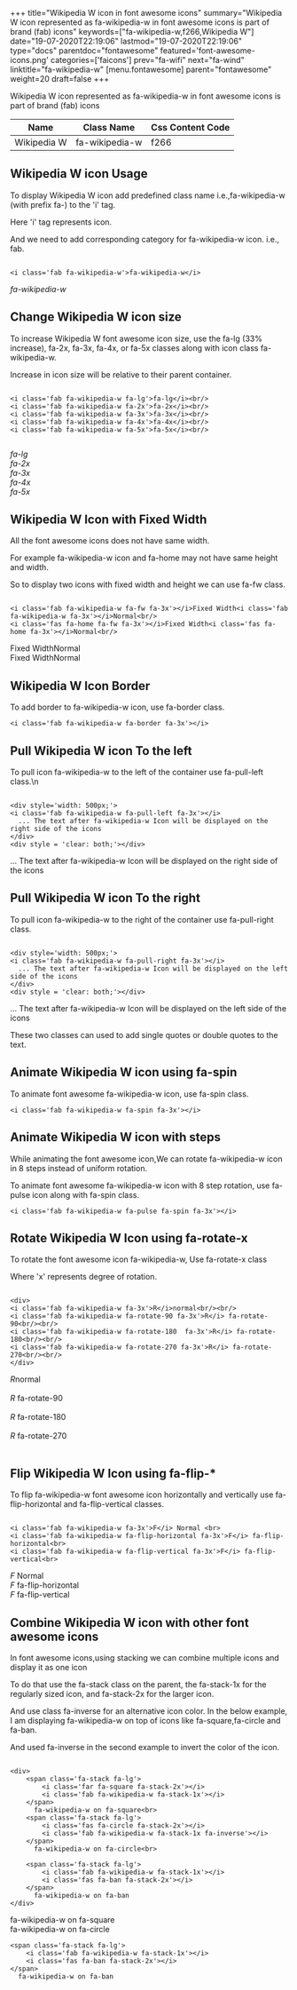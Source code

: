 +++
title="Wikipedia W icon in font awesome icons"
summary="Wikipedia W icon represented as fa-wikipedia-w in font awesome icons is part of brand (fab) icons"
keywords=["fa-wikipedia-w,f266,Wikipedia W"]
date="19-07-2020T22:19:06"
lastmod="19-07-2020T22:19:06"
type="docs"
parentdoc="fontawesome"
featured='font-awesome-icons.png'
categories=['faicons']
prev="fa-wifi"
next="fa-wind"
linktitle="fa-wikipedia-w"
[menu.fontawesome]
parent="fontawesome"
weight=20
draft=false
+++


Wikipedia W icon represented as fa-wikipedia-w in font awesome icons is part of brand (fab) icons

<div class='table-responsive'><table class='table'><thead><tr><th>Name</th><th>Class Name</th><th>Css Content Code</th></tr></thead><tbody><tr><td>Wikipedia W</td><td>fa-wikipedia-w</td><td>f266</td></tr></tbody></table></div>



## Wikipedia W icon Usage

To display Wikipedia W icon add predefined class name i.e.,fa-wikipedia-w (with prefix fa-) to the 'i' tag.

Here 'i' tag represents icon.

And we need to add corresponding category for fa-wikipedia-w icon. i.e., fab.


```

<i class='fab fa-wikipedia-w'>fa-wikipedia-w</i>
```

<i class='fab fa-wikipedia-w'>fa-wikipedia-w</i>




## Change Wikipedia W icon size
To increase Wikipedia W font awesome icon size, use the fa-lg (33% increase), fa-2x, fa-3x, fa-4x, or fa-5x classes along with icon class fa-wikipedia-w.

Increase in icon size will be relative to their parent container. 

```

<i class='fab fa-wikipedia-w fa-lg'>fa-lg</i><br/>
<i class='fab fa-wikipedia-w fa-2x'>fa-2x</i><br/>
<i class='fab fa-wikipedia-w fa-3x'>fa-3x</i><br/>
<i class='fab fa-wikipedia-w fa-4x'>fa-4x</i><br/>
<i class='fab fa-wikipedia-w fa-5x'>fa-5x</i><br/>
            
```

<i class='fab fa-wikipedia-w fa-lg'>fa-lg</i><br/>
<i class='fab fa-wikipedia-w fa-2x'>fa-2x</i><br/>
<i class='fab fa-wikipedia-w fa-3x'>fa-3x</i><br/>
<i class='fab fa-wikipedia-w fa-4x'>fa-4x</i><br/>
<i class='fab fa-wikipedia-w fa-5x'>fa-5x</i><br/>
            



## Wikipedia W Icon with Fixed Width 

All the font awesome icons does not have same width.

For example fa-wikipedia-w icon and fa-home may not have same height and width.

So to display two icons with fixed width and height we can use fa-fw class.


```

<i class='fab fa-wikipedia-w fa-fw fa-3x'></i>Fixed Width<i class='fab fa-wikipedia-w fa-3x'></i>Normal<br/>
<i class='fas fa-home fa-fw fa-3x'></i>Fixed Width<i class='fas fa-home fa-3x'></i>Normal<br/>
```

<i class='fab fa-wikipedia-w fa-fw fa-3x'></i>Fixed Width<i class='fab fa-wikipedia-w fa-3x'></i>Normal<br/>
<i class='fas fa-home fa-fw fa-3x'></i>Fixed Width<i class='fas fa-home fa-3x'></i>Normal<br/>



## Wikipedia W Icon Border 

To add border to fa-wikipedia-w icon, use fa-border class.


```
<i class='fab fa-wikipedia-w fa-border fa-3x'></i>

```
<i class='fab fa-wikipedia-w fa-border fa-3x'></i>





## Pull Wikipedia W icon To the left

To pull icon fa-wikipedia-w to the left of the container use fa-pull-left class.\n

```

<div style='width: 500px;'>
<i class='fab fa-wikipedia-w fa-pull-left fa-3x'></i>
  ... The text after fa-wikipedia-w Icon will be displayed on the right side of the icons
</div>
<div style = 'clear: both;'></div>
```

<div style='width: 500px;'>
<i class='fab fa-wikipedia-w fa-pull-left fa-3x'></i>
  ... The text after fa-wikipedia-w Icon will be displayed on the right side of the icons
</div>
<div style = 'clear: both;'></div>




## Pull Wikipedia W icon To the right
To pull icon fa-wikipedia-w to the right of the container use fa-pull-right class.

```

<div style='width: 500px;'>
<i class='fab fa-wikipedia-w fa-pull-right fa-3x'></i>
  ... The text after fa-wikipedia-w Icon will be displayed on the left side of the icons
</div>
<div style = 'clear: both;'></div>
```

<div style='width: 500px;'>
<i class='fab fa-wikipedia-w fa-pull-right fa-3x'></i>
  ... The text after fa-wikipedia-w Icon will be displayed on the left side of the icons
</div>
<div style = 'clear: both;'></div>

These two classes can used to add single quotes or double quotes to the text.


## Animate Wikipedia W icon using fa-spin
To animate font awesome fa-wikipedia-w icon, use fa-spin class.

```
<i class='fab fa-wikipedia-w fa-spin fa-3x'></i>
```
<i class='fab fa-wikipedia-w fa-spin fa-3x'></i>




## Animate Wikipedia W icon with steps
While animating the font awesome icon,We can rotate fa-wikipedia-w icon in 8 steps instead of uniform rotation.

To animate font awesome fa-wikipedia-w icon with 8 step rotation, use fa-pulse icon along with fa-spin class.


```
<i class='fab fa-wikipedia-w fa-pulse fa-spin fa-3x'></i>

```
<i class='fab fa-wikipedia-w fa-pulse fa-spin fa-3x'></i>





## Rotate Wikipedia W Icon using fa-rotate-x
To rotate the font awesome icon fa-wikipedia-w, Use fa-rotate-x class

Where 'x' represents degree of rotation.


```

<div>
<i class='fab fa-wikipedia-w fa-3x'>R</i>normal<br/><br/>
<i class='fab fa-wikipedia-w fa-rotate-90 fa-3x'>R</i> fa-rotate-90<br/><br/> 
<i class='fab fa-wikipedia-w fa-rotate-180  fa-3x'>R</i> fa-rotate-180<br/><br/> 
<i class='fab fa-wikipedia-w fa-rotate-270 fa-3x'>R</i> fa-rotate-270<br/><br/>
</div>
```

<div>
<i class='fab fa-wikipedia-w fa-3x'>R</i>normal<br/><br/>
<i class='fab fa-wikipedia-w fa-rotate-90 fa-3x'>R</i> fa-rotate-90<br/><br/> 
<i class='fab fa-wikipedia-w fa-rotate-180  fa-3x'>R</i> fa-rotate-180<br/><br/> 
<i class='fab fa-wikipedia-w fa-rotate-270 fa-3x'>R</i> fa-rotate-270<br/><br/>
</div>




## Flip Wikipedia W Icon using fa-flip-*
To flip fa-wikipedia-w font awesome icon horizontally and vertically use fa-flip-horizontal and fa-flip-vertical classes. 

```

<i class='fab fa-wikipedia-w fa-3x'>F</i> Normal <br>
<i class='fab fa-wikipedia-w fa-flip-horizontal fa-3x'>F</i> fa-flip-horizontal<br>
<i class='fab fa-wikipedia-w fa-flip-vertical fa-3x'>F</i> fa-flip-vertical<br>
```

<i class='fab fa-wikipedia-w fa-3x'>F</i> Normal <br>
<i class='fab fa-wikipedia-w fa-flip-horizontal fa-3x'>F</i> fa-flip-horizontal<br>
<i class='fab fa-wikipedia-w fa-flip-vertical fa-3x'>F</i> fa-flip-vertical<br>




## Combine Wikipedia W icon with other font awesome icons
In font awesome icons,using stacking we can combine multiple icons and display it as one icon 

To do that use the fa-stack class on the parent, the fa-stack-1x for the regularly sized icon, and fa-stack-2x for the larger icon.

And use class fa-inverse for an alternative icon color. 
In the below example, I am displaying fa-wikipedia-w on top of icons like fa-square,fa-circle and fa-ban.

And used fa-inverse in the second example to invert the color of the icon.

```

<div>
    <span class='fa-stack fa-lg'>
        <i class='far fa-square fa-stack-2x'></i>
        <i class='fab fa-wikipedia-w fa-stack-1x'></i>
    </span>
      fa-wikipedia-w on fa-square<br>
    <span class='fa-stack fa-lg'>
        <i class='fas fa-circle fa-stack-2x'></i>
        <i class='fab fa-wikipedia-w fa-stack-1x fa-inverse'></i>
    </span>
      fa-wikipedia-w on fa-circle<br>

    <span class='fa-stack fa-lg'>
        <i class='fab fa-wikipedia-w fa-stack-1x'></i>
        <i class='fas fa-ban fa-stack-2x'></i>
    </span>
      fa-wikipedia-w on fa-ban
</div>
```

<div>
    <span class='fa-stack fa-lg'>
        <i class='far fa-square fa-stack-2x'></i>
        <i class='fab fa-wikipedia-w fa-stack-1x'></i>
    </span>
      fa-wikipedia-w on fa-square<br>
    <span class='fa-stack fa-lg'>
        <i class='fas fa-circle fa-stack-2x'></i>
        <i class='fab fa-wikipedia-w fa-stack-1x fa-inverse'></i>
    </span>
      fa-wikipedia-w on fa-circle<br>

    <span class='fa-stack fa-lg'>
        <i class='fab fa-wikipedia-w fa-stack-1x'></i>
        <i class='fas fa-ban fa-stack-2x'></i>
    </span>
      fa-wikipedia-w on fa-ban
</div>






